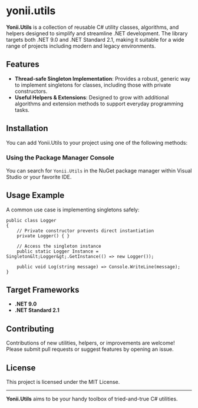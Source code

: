 # yonii.utils

**Yonii.Utils** is a collection of reusable C# utility classes, algorithms, and helpers designed to simplify and streamline .NET development. The library targets both .NET 9.0 and .NET Standard 2.1, making it suitable for a wide range of projects including modern and legacy environments.

## Features

- **Thread-safe Singleton Implementation**: Provides a robust, generic way to implement singletons for classes, including those with private constructors.
- **Useful Helpers & Extensions**: Designed to grow with additional algorithms and extension methods to support everyday programming tasks.

## Installation

You can add Yonii.Utils to your project using one of the following methods:

### Using the Package Manager Console
You can search for `Yonii.Utils` in the NuGet package manager within Visual Studio or your favorite IDE.


## Usage Example

A common use case is implementing singletons safely:

    public class Logger
    {
        // Private constructor prevents direct instantiation
        private Logger() { }

        // Access the singleton instance
        public static Logger Instance = Singleton&lt;Logger&gt;.GetInstance(() => new Logger());

        public void Log(string message) => Console.WriteLine(message);
    }

## Target Frameworks

- **.NET 9.0**
- **.NET Standard 2.1**

## Contributing

Contributions of new utilities, helpers, or improvements are welcome! Please submit pull requests or suggest features by opening an issue.

## License

This project is licensed under the MIT License.

---

**Yonii.Utils** aims to be your handy toolbox of tried-and-true C# utilities.

